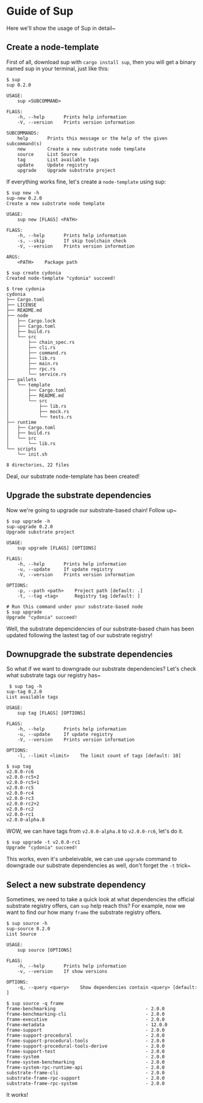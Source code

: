 # Guide of Sup

Here we'll show the usage of Sup in detail~

## Create a node-template

First of all, download sup with `cargo install sup`, then you will get a binary
named sup in your terminal, just like this:

```text
$ sup
sup 0.2.0

USAGE:
    sup <SUBCOMMAND>

FLAGS:
    -h, --help       Prints help information
    -V, --version    Prints version information

SUBCOMMANDS:
    help       Prints this message or the help of the given subcommand(s)
    new        Create a new substrate node template
    source     List Source
    tag        List available tags
    update     Update registry
    upgrade    Upgrade substrate project
```

If everything works fine, let's create a `node-template` using sup:

```
$ sup new -h
sup-new 0.2.0
Create a new substrate node template

USAGE:
    sup new [FLAGS] <PATH>

FLAGS:
    -h, --help       Prints help information
    -s, --skip       If skip toolchain check
    -V, --version    Prints version information

ARGS:
    <PATH>    Package path
    
$ sup create cydonia
Created node-template "cydonia" succeed!

$ tree cydonia
cydonia
├── Cargo.toml
├── LICENSE
├── README.md
├── node
│   ├── Cargo.lock
│   ├── Cargo.toml
│   ├── build.rs
│   └── src
│       ├── chain_spec.rs
│       ├── cli.rs
│       ├── command.rs
│       ├── lib.rs
│       ├── main.rs
│       ├── rpc.rs
│       └── service.rs
├── pallets
│   └── template
│       ├── Cargo.toml
│       ├── README.md
│       └── src
│           ├── lib.rs
│           ├── mock.rs
│           └── tests.rs
├── runtime
│   ├── Cargo.toml
│   ├── build.rs
│   └── src
│       └── lib.rs
└── scripts
    └── init.sh

8 directories, 22 files
```

Deal, our substrate node-template has been created!


## Upgrade the substrate dependencies

Now we're going to upgrade our substrate-based chain! Follow up~

```
$ sup upgrade -h
sup-upgrade 0.2.0
Upgrade substrate project

USAGE:
    sup upgrade [FLAGS] [OPTIONS]

FLAGS:
    -h, --help       Prints help information
    -u, --update     If update registry
    -V, --version    Prints version information

OPTIONS:
    -p, --path <path>    Project path [default: .]
    -t, --tag <tag>      Registry tag [default: ]

# Run this command under your substrate-based node
$ sup upgrade
Upgrade "cydonia" succeed!
```

Well, the substrate depencidencies of our substrate-based chain has been updated
following the lastest tag of our substrate registry!


## Downupgrade the substrate dependencies

So what if we want to downgrade our substrate dependencies? Let's check what substrate
tags our registry has~

```
 $ sup tag -h
sup-tag 0.2.0
List available tags

USAGE:
    sup tag [FLAGS] [OPTIONS]

FLAGS:
    -h, --help       Prints help information
    -u, --update     If update registry
    -V, --version    Prints version information

OPTIONS:
    -l, --limit <limit>    The limit count of tags [default: 10]
    
$ sup tag
v2.0.0-rc6
v2.0.0-rc5+2
v2.0.0-rc5+1
v2.0.0-rc5
v2.0.0-rc4
v2.0.0-rc3
v2.0.0-rc2+2
v2.0.0-rc2
v2.0.0-rc1
v2.0.0-alpha.8
```
WOW, we can have tags from `v2.0.0-alpha.8` to `v2.0.0-rc6`, let's do it.

```
$ sup upgrade -t v2.0.0-rc1
Upgrade "cydonia" succeed!
```
This works, even it's unbeleivable, we can use `upgrade` command to downgrade our substrate
dependencies as well, don't forget the `-t` trick~

## Select a new substrate dependency

Sometimes, we need to take a quick look at what dependencies the official substrate registry
offers, can `sup` help reach this? For example, now we want to find our how many `frame` the
substrate registry offers.

```
$ sup source -h
sup-source 0.2.0
List Source

USAGE:
    sup source [OPTIONS]

FLAGS:
    -h, --help       Prints help information
    -v, --version    If show versions

OPTIONS:
    -q, --query <query>    Show dependencies contain <query> [default: ]

$ sup source -q frame
frame-benchmarking                                 - 2.0.0
frame-benchmarking-cli                             - 2.0.0
frame-executive                                    - 2.0.0
frame-metadata                                     - 12.0.0
frame-support                                      - 2.0.0
frame-support-procedural                           - 2.0.0
frame-support-procedural-tools                     - 2.0.0
frame-support-procedural-tools-derive              - 2.0.0
frame-support-test                                 - 2.0.0
frame-system                                       - 2.0.0
frame-system-benchmarking                          - 2.0.0
frame-system-rpc-runtime-api                       - 2.0.0
substrate-frame-cli                                - 2.0.0
substrate-frame-rpc-support                        - 2.0.0
substrate-frame-rpc-system                         - 2.0.0
```

It works!
